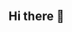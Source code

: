 ## Hi there 👋

<!--
**Incendio03/Incendio03** is a ✨ _special_ ✨ repository because its `README.md` (this file) appears on your GitHub profile.

Here are some ideas to get you started:

- 🔭 I’m currently working on ...
- 🌱 I’m currently learning ...
- 👯 I’m looking to collaborate on ...
- 🤔 I’m looking for help with ...
- 💬 Ask me about ...
- 📫 How to reach me: ...https://www.facebook.com/gemuelcornillez03
- 😄 Pronouns: ...
- ⚡ Fun fact: ...
-->
